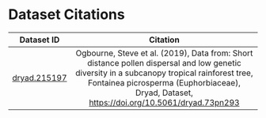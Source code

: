 # Dataset Citations

| Dataset ID       | Citation |
| ------------- |:-------------:| 
| [dryad.215197](https://datadryad.org/stash/dataset/doi:10.5061/dryad.73pn293)| Ogbourne, Steve et al. (2019), Data from: Short distance pollen dispersal and low genetic diversity in a subcanopy tropical rainforest tree, Fontainea picrosperma (Euphorbiaceae), Dryad, Dataset, https://doi.org/10.5061/dryad.73pn293 | 
